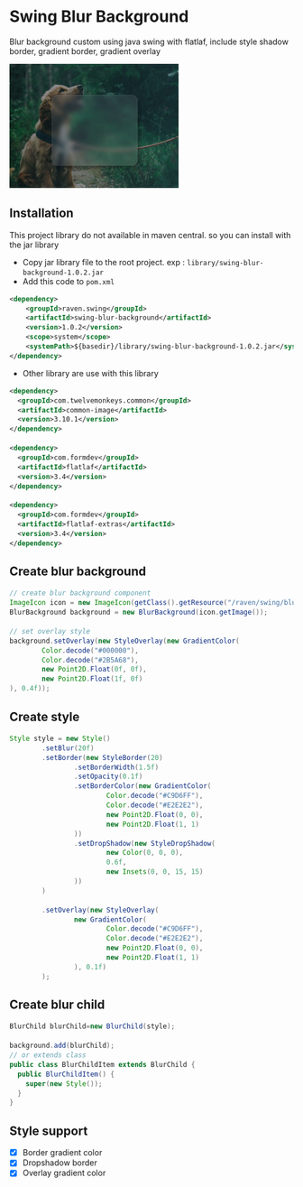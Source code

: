 # Swing Blur Background

Blur background custom using java swing with flatlaf, include style shadow border, gradient border, gradient overlay

<img src="https://github.com/DJ-Raven/swing-blur-background/blob/main/screenshot/sample.jpg" width="300" alt="sample"/>

## Installation
This project library do not available in maven central. so you can install with the jar library
- Copy jar library file to the root project. exp : `library/swing-blur-background-1.0.2.jar`
- Add this code to `pom.xml`
``` xml
<dependency>
    <groupId>raven.swing</groupId>
    <artifactId>swing-blur-background</artifactId>
    <version>1.0.2</version>
    <scope>system</scope>
    <systemPath>${basedir}/library/swing-blur-background-1.0.2.jar</systemPath>
</dependency>
```
- Other library are use with this library
``` xml
<dependency>
  <groupId>com.twelvemonkeys.common</groupId>
  <artifactId>common-image</artifactId>
  <version>3.10.1</version>
</dependency>

<dependency>
  <groupId>com.formdev</groupId>
  <artifactId>flatlaf</artifactId>
  <version>3.4</version>
</dependency>

<dependency>
  <groupId>com.formdev</groupId>
  <artifactId>flatlaf-extras</artifactId>
  <version>3.4</version>
</dependency>
```
## Create blur background
``` java
// create blur background component
ImageIcon icon = new ImageIcon(getClass().getResource("/raven/swing/blur/background.jpg"));
BlurBackground background = new BlurBackground(icon.getImage());

// set overlay style
background.setOverlay(new StyleOverlay(new GradientColor(
        Color.decode("#000000"),
        Color.decode("#2B5A68"),
        new Point2D.Float(0f, 0f),
        new Point2D.Float(1f, 0f)
), 0.4f));
```
## Create style
``` java
Style style = new Style()
        .setBlur(20f)
        .setBorder(new StyleBorder(20)
                .setBorderWidth(1.5f)
                .setOpacity(0.1f)
                .setBorderColor(new GradientColor(
                        Color.decode("#C9D6FF"),
                        Color.decode("#E2E2E2"),
                        new Point2D.Float(0, 0),
                        new Point2D.Float(1, 1)
                ))
                .setDropShadow(new StyleDropShadow(
                        new Color(0, 0, 0),
                        0.6f,
                        new Insets(0, 0, 15, 15)
                ))
        )

        .setOverlay(new StyleOverlay(
                new GradientColor(
                        Color.decode("#C9D6FF"),
                        Color.decode("#E2E2E2"),
                        new Point2D.Float(0, 0),
                        new Point2D.Float(1, 1)
                ), 0.1f)
        );
```
## Create blur child
``` java
BlurChild blurChild=new BlurChild(style);

background.add(blurChild);
// or extends class
public class BlurChildItem extends BlurChild {
  public BlurChildItem() {
    super(new Style());
  }
}
```
## Style support
- [x] Border gradient color
- [x] Dropshadow border
- [x] Overlay gradient color
